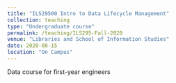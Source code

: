 ```yaml
---
title: "ILS29500 Intro to Data Lifecycle Management"
collection: teaching
type: "Undergraduate course"
permalink: /teaching/ILS295-Fall-2020
venue: "Libraries and School of Information Studies"
date: 2020-08-15
location: "On Campus"
---
```


Data course for first-year engineers


